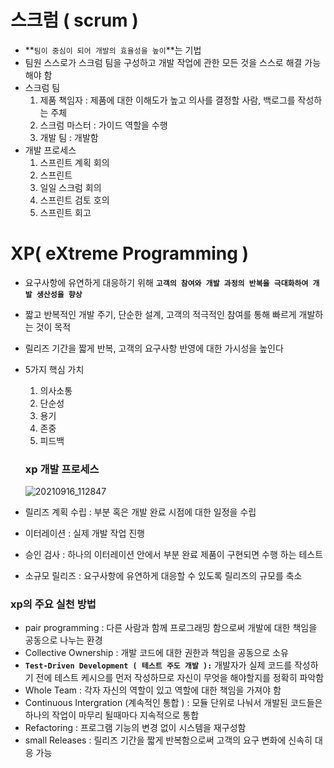 # 스크럼 ( scrum )

- **`팀이 중심이 되어 개발의 효율성을 높이`**는 기법
- 팀원 스스로가 스크럼 팀을 구성하고 개발 작업에 관한 모든 것을 스스로 해결 가능 해야 함
- 스크럼 팀
  1.  제품 책임자 : 제품에 대한 이해도가 높고 의사를 결정할 사람, 백로그를 작성하는 주체
  2. 스크럼 마스터 : 가이드 역할을 수행
  3. 개발 팀 : 개발함
- 개발 프로세스 
  1.  스프린트 계획 회의
  2. 스프린트
  3. 일일 스크럼 회의
  4. 스프린트 검토 호의
  5. 스프린트 회고

# XP(  eXtreme Programming )

- 요구사항에 유연하게 대응하기 위해 **`고객의 참여와 개발 과정의 반복을 극대화하여 개발 생산성을 향상`**

- 짧고 반복적인 개발 주기, 단순한 설계, 고객의 적극적인 참여를 통해 빠르게 개발하는 것이 목적

- 릴리즈 기간을 짧게 반복, 고객의 요구사항 반영에 대한 가시성을 높인다

- 5가지 핵심 가치

  1.  의사소통
  2. 단순성
  3. 용기
  4. 존중
  5. 피드백

  ### xp 개발 프로세스

  ![20210916_112847](https://user-images.githubusercontent.com/86362202/133540741-6d8b5664-2e22-4add-9d7f-27d4443c9add.jpg)

- 릴리즈 계획 수립 : 부분 혹은 개발 완료 시점에 대한 일정을 수립
- 이터레이션 : 실제 개발 작업 진행
- 승인 검사 : 하나의 이터레이션 안에서 부분 완료 제품이 구현되면 수행 하는 테스트
- 소규모 릴리즈 : 요구사항에 유연하게 대응할 수 있도록 릴리즈의 규모를 축소

### xp의 주요 실천 방법

- pair programming : 다른 사람과 함께 프로그래밍 함으로써 개발에 대한 책임을 공동으로 나누는 환경
- Collective Ownership : 개발 코드에 대한 권한과 책임을 공동으로 소유
- **`Test-Driven Development ( 테스트 주도 개발 ):`**  개발자가 실제 코드를 작성하기 전에 테스트 케시으를 먼저 작성하므로 자신이 무엇을 해야할지를 정확히 파악함
- Whole Team : 각자 자신의 역할이 있고 역할에 대한 책임을 가져야 함
- Continuous Intergration (계속적인 통합 ) : 모듈 단위로 나눠서 개발된 코드들은 하나의 작업이 마무리 될때마다 지속적으로 통합
- Refactoring : 프로그램 기능의 변경 없이 시스템을 재구성함
- small Releases : 릴리즈 기간을 짧게 반복함으로써 고객의 요구 변화에 신속히 대응 가능
